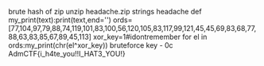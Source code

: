 brute hash of zip
unzip headache.zip
strings headache
def my_print(text):print(text,end='')
ords=[77,104,97,79,88,74,119,101,83,100,56,120,105,83,117,99,121,45,45,69,83,68,77,88,63,83,85,67,89,45,113]
xor_key=1#idontremember
for el in ords:my_print(chr(el^xor_key))
bruteforce key - 0c
AdmCTF{i_h4te_you!!I_HAT3_YOU!}